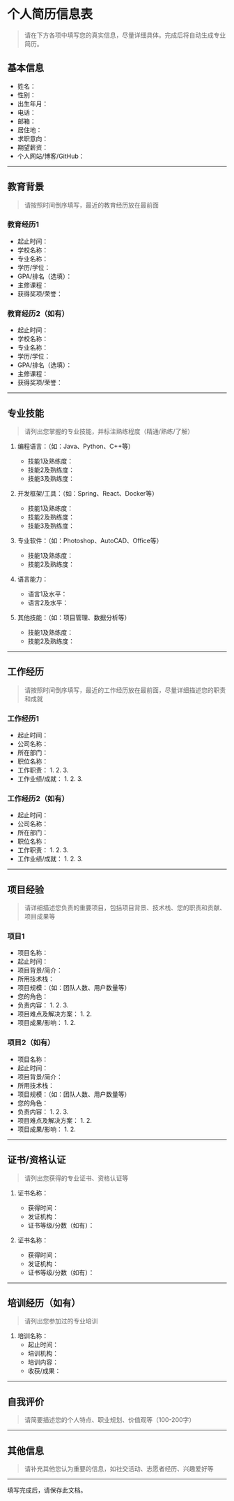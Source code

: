 # 个人简历信息表

> 请在下方各项中填写您的真实信息，尽量详细具体。完成后将自动生成专业简历。

## 基本信息

- 姓名：
- 性别：
- 出生年月：
- 电话：
- 邮箱：
- 居住地：
- 求职意向：
- 期望薪资：
- 个人网站/博客/GitHub：

---

## 教育背景
> 请按照时间倒序填写，最近的教育经历放在最前面

### 教育经历1
- 起止时间：
- 学校名称：
- 专业名称：
- 学历/学位：
- GPA/排名（选填）：
- 主修课程：
- 获得奖项/荣誉：

### 教育经历2（如有）
- 起止时间：
- 学校名称：
- 专业名称：
- 学历/学位：
- GPA/排名（选填）：
- 主修课程：
- 获得奖项/荣誉：

---

## 专业技能
> 请列出您掌握的专业技能，并标注熟练程度（精通/熟练/了解）

1. 编程语言：（如：Java、Python、C++等）
   - 技能1及熟练度：
   - 技能2及熟练度：
   - 技能3及熟练度：

2. 开发框架/工具：（如：Spring、React、Docker等）
   - 技能1及熟练度：
   - 技能2及熟练度：
   - 技能3及熟练度：

3. 专业软件：（如：Photoshop、AutoCAD、Office等）
   - 技能1及熟练度：
   - 技能2及熟练度：

4. 语言能力：
   - 语言1及水平：
   - 语言2及水平：

5. 其他技能：（如：项目管理、数据分析等）
   - 技能1及熟练度：
   - 技能2及熟练度：

---

## 工作经历
> 请按照时间倒序填写，最近的工作经历放在最前面，尽量详细描述您的职责和成就

### 工作经历1
- 起止时间：
- 公司名称：
- 所在部门：
- 职位名称：
- 工作职责：
  1. 
  2. 
  3. 
- 工作业绩/成就：
  1. 
  2. 
  3. 

### 工作经历2（如有）
- 起止时间：
- 公司名称：
- 所在部门：
- 职位名称：
- 工作职责：
  1. 
  2. 
  3. 
- 工作业绩/成就：
  1. 
  2. 
  3. 

---

## 项目经验
> 请详细描述您负责的重要项目，包括项目背景、技术栈、您的职责和贡献、项目成果等

### 项目1
- 项目名称：
- 起止时间：
- 项目背景/简介：
- 所用技术栈：
- 项目规模：（如：团队人数、用户数量等）
- 您的角色：
- 负责内容：
  1. 
  2. 
  3. 
- 项目难点及解决方案：
  1. 
  2. 
- 项目成果/影响：
  1. 
  2. 

### 项目2（如有）
- 项目名称：
- 起止时间：
- 项目背景/简介：
- 所用技术栈：
- 项目规模：（如：团队人数、用户数量等）
- 您的角色：
- 负责内容：
  1. 
  2. 
  3. 
- 项目难点及解决方案：
  1. 
  2. 
- 项目成果/影响：
  1. 
  2. 

---

## 证书/资格认证
> 请列出您获得的专业证书、资格认证等

1. 证书名称：
   - 获得时间：
   - 发证机构：
   - 证书等级/分数（如有）：

2. 证书名称：
   - 获得时间：
   - 发证机构：
   - 证书等级/分数（如有）：

---

## 培训经历（如有）
> 请列出您参加过的专业培训

1. 培训名称：
   - 起止时间：
   - 培训机构：
   - 培训内容：
   - 收获/成果：

---

## 自我评价
> 请简要描述您的个人特点、职业规划、价值观等（100-200字）

---

## 其他信息
> 请补充其他您认为重要的信息，如社交活动、志愿者经历、兴趣爱好等

---

填写完成后，请保存此文档。 